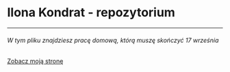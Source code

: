 # Ilona Kondrat - repozytorium
***
###### W tym pliku znajdziesz pracę domową, którą muszę skończyć 17 września
[Zobacz moją stronę](https://www.google.com)
